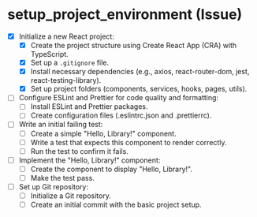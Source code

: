 # setup_project_environment (Issue)

- [x] Initialize a new React project:
  - [x] Create the project structure using Create React App (CRA) with TypeScript.
  - [x] Set up a `.gitignore` file.
  - [x] Install necessary dependencies (e.g., axios, react-router-dom, jest, react-testing-library).
  - [x] Set up project folders (components, services, hooks, pages, utils).
- [ ] Configure ESLint and Prettier for code quality and formatting:
  - [ ] Install ESLint and Prettier packages.
  - [ ] Create configuration files (.eslintrc.json and .prettierrc).
- [ ] Write an initial failing test:
  - [ ] Create a simple "Hello, Library!" component.
  - [ ] Write a test that expects this component to render correctly.
  - [ ] Run the test to confirm it fails.
- [ ] Implement the "Hello, Library!" component:
  - [ ] Create the component to display "Hello, Library!".
  - [ ] Make the test pass.
- [ ] Set up Git repository:
  - [ ] Initialize a Git repository.
  - [ ] Create an initial commit with the basic project setup.
